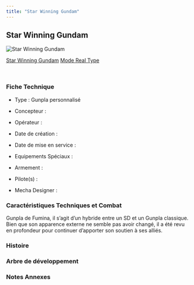 ```yaml
---
title: "Star Winning Gundam"
---
```


Star Winning Gundam
-------------------



![Star Winning Gundam](/images/stories/saga/gundambftiw/mechas/star-winning-gundam.png)

[Star Winning Gundam](javascript:change_image_m('images/stories/saga/gundambftiw/mechas/star-winning-gundam.png');)
[Mode Real Type](javascript:change_image_m('images/stories/saga/gundambftiw/mechas/star-winning-gundam-real-type.png');)

 

### Fiche Technique


- Type : Gunpla personnalisé
  
- Concepteur : 
  
- Opérateur : 
  
- Date de création : 
  
- Date de mise en service : 
  
- Equipements Spéciaux :




- Armement :




- Pilote(s) : 





- Mecha Designer : 


### Caractéristiques Techniques et Combat


Gunpla de Fumina, il s’agit d’un hybride entre un SD et un Gunpla classique. Bien que son apparence externe ne semble pas avoir changé, il a été revu en profondeur pour continuer d’apporter son soutien à ses alliés.


### Histoire


### Arbre de développement


### Notes Annexes


